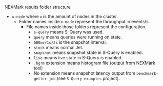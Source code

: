NEXMark results folder structure

- `x-node` where `x` is the amount of nodes in the cluster.
  - Folder names inside `x-node` represent the throughput in events/s.
    - File names inside those folders represent the configuration.
      - `s-query` means S-Query was used.
      - `query` means queries were running on state.
      - `500ms/1s/2s` is the snapshot interval.
      - `stock` means normal Jet.
      - `snapshot` means snapshot state in S-Query is enabled.
      - `live` means live state in S-Query is enabled.
      - `.hgrm` extension means histogram file (output from NEXMark tool)
      - No extension means snapshot latency output from `benchmark-getter-job` (see `S-Query-examples` project).
